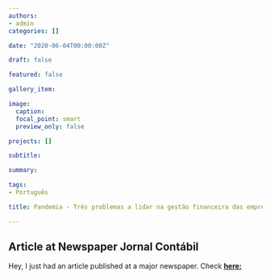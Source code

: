 ```yaml
---
authors:
- admin
categories: []

date: "2020-06-04T00:00:00Z"

draft: false

featured: false

gallery_item:

image:
  caption: 
  focal_point: smart
  preview_only: false

projects: []

subtitle: 

summary: 

tags: 
- Português

title: Pandemia - Três problemas a lidar na gestão financeira das empresas (Jornal Contábil - in portuguese)

---
```



##  Article at Newspaper Jornal Contábil

Hey, I just had an article published at a major newspaper. 
Check [**here:**](https://www.jornalcontabil.com.br/pandemia-tres-problemas-a-lidar-na-gestao-financeira-das-empresas/)



